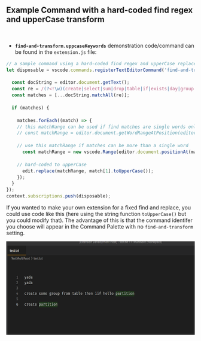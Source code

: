 <br/>  

## Example Command with a hard-coded find regex and upperCase transform  

<br/>

* **`find-and-transform.uppcaseKeywords`**  demonstration code/command can be found in the `extension.js` file:

```javascript
// a sample command using a hard-coded find regex and upperCase replacements
let disposable = vscode.commands.registerTextEditorCommand('find-and-transform.uppcaseKeywords', async (editor, edit) => {

  const docString = editor.document.getText();
  const re = /(?<!\w)(create|select|sum|drop|table|if|exists|day|group|by|order)(?!\w)/g;
  const matches = [...docString.matchAll(re)];
  
  if (matches) {
  
    matches.forEach((match) => {
    // this matchRange can be used if find matches are single words only
    // const matchRange = editor.document.getWordRangeAtPosition(editor.document.positionAt(match.index));
    
    // use this matchRange if matches can be more than a single word
      const matchRange = new vscode.Range(editor.document.positionAt(match.index), editor.document.positionAt(match.index + match[0].length));
    
    // hard-coded to upperCase
      edit.replace(matchRange, match[1].toUpperCase());
    });
  }
});
context.subscriptions.push(disposable);
```  

If you wanted to make your own extension for a fixed find and replace, you could use code like this (here using the string function `toUpperCase()` but you could modify that).  The advantage of this is that the command identifer you choose will appear in the Command Palette with no `find-and-transform` setting.

<img src="https://github.com/ArturoDent/find-and-transform/blob/master/images/uppcaseKeywords.gif?raw=true" width="600" height="250" alt="demo of built-in command"/>